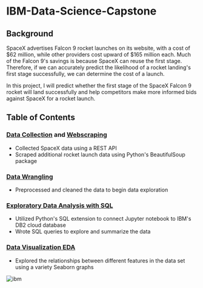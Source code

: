 # IBM-Data-Science-Capstone

## Background
SpaceX advertises Falcon 9 rocket launches on its website, with a cost of $62 million, while other providers cost upward of $165 million each. Much of the Falcon 9's savings is because SpaceX can reuse the first stage. Therefore, if we can accurately predict the likelihood of a rocket landing's first stage successfully, we can determine the cost of a launch. 

In this project, I will predict whether the first stage of the SpaceX Falcon 9 rocket will land successfully and help competitors make more informed bids against SpaceX for a rocket launch.

## Table of Contents
### [Data Collection](https://github.com/kellibelcher/IBM-Data-Science-Capstone/blob/master/Week%201%20Lab:%20Spacex%20Data%20Collection.ipynb) and [Webscraping](https://github.com/kellibelcher/IBM-Data-Science-Capstone-2/blob/master/Week%201%20Lab:%20Webscraping.ipynb)
- Collected SpaceX data using a REST API
- Scraped additional rocket launch data using Python's BeautifulSoup package

### [Data Wrangling](https://github.com/kellibelcher/IBM-Data-Science-Capstone/blob/master/Lab%202:%20Data%20Wrangling.ipynb)
- Preprocessed and cleaned the data to begin data exploration 

### [Exploratory Data Analysis with SQL](https://github.com/kellibelcher/IBM-Data-Science-Capstone/blob/master/Lab%203:%20SQL%20EDA.ipynb)
- Utilized Python's SQL extension to connect Jupyter notebook to IBM's DB2 cloud database
- Wrote SQL queries to explore and summarize the data

### [Data Visualization EDA](https://github.com/kellibelcher/IBM-Data-Science-Capstone/blob/master/Lab%204:%20EDA%20Data%20viz.ipynb)
- Explored the relationships between different features in the data set using a variety Seaborn graphs







![ibm](https://media.designrush.com/inspiration_images/134929/conversions/_1512513081_152_ibm-mobile.jpg)
